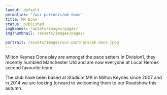 ```yaml
---
layout: default
permalink: "/our-partners/mk-dons"
title: MK Dons
status: published
imgBanner: /assets/images/pages/
imgThumbnail: /assets/images/pages/

portrait: /assets/images/our-partners/mk-dons.jpeg
---
```


Milton Keynes Dons play are amongst the pace setters in Division1, they recently humbled Manchester Utd and are now everyone at Local Heroes second favourite team.

The club have been based at Stadium MK in Milton Keynes since 2007 and in 2014 we are looking forward to welcoming them to our Roadshow this autumn.

